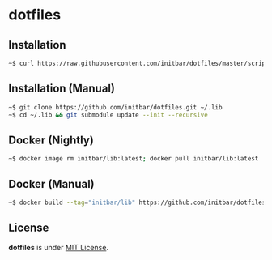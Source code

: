 # dotfiles

## Installation

```bash
~$ curl https://raw.githubusercontent.com/initbar/dotfiles/master/scripts/install.sh | bash
```

## Installation (Manual)

```bash
~$ git clone https://github.com/initbar/dotfiles.git ~/.lib
~$ cd ~/.lib && git submodule update --init --recursive
```

## Docker (Nightly)

```bash
~$ docker image rm initbar/lib:latest; docker pull initbar/lib:latest
```

## Docker (Manual)

```bash
~$ docker build --tag="initbar/lib" https://github.com/initbar/dotfiles.git#master
```

## License

**dotfiles** is under [MIT License](./LICENSE).
